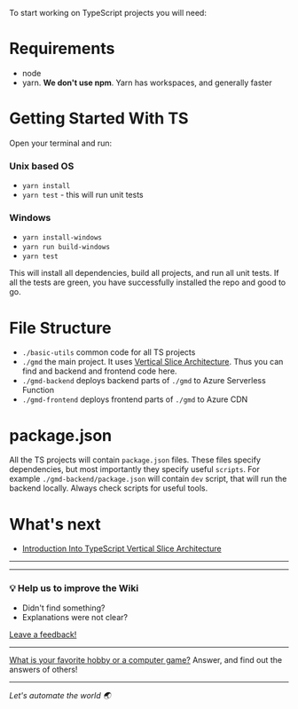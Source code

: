 To start working on TypeScript projects you will need:

# Requirements

- node
- yarn. **We don't use npm**. Yarn has workspaces, and generally faster

# Getting Started With TS

Open your terminal and run:

### Unix based OS

- `yarn install`
- `yarn test` - this will run unit tests

### Windows

- `yarn install-windows`
- `yarn run build-windows`
- `yarn test`

This will install all dependencies, build all projects, and run all unit tests. If all the tests are green, you have
successfully installed the repo and good to go.

# File Structure

- `./basic-utils` common code for all TS projects
- `./gmd` the main project. It uses [Vertical Slice Architecture](Vertical-Slice-Architecture.md). Thus you can find and
  backend and frontend code here.
- `./gmd-backend` deploys backend parts of `./gmd` to Azure Serverless Function
- `./gmd-frontend` deploys frontend parts of `./gmd` to Azure CDN

# package.json

All the TS projects will contain `package.json` files. These files specify dependencies, but most importantly they
specify useful `scripts`. For example `./gmd-backend/package.json` will contain `dev` script, that will run the backend
locally. Always check scripts for useful tools.

# What's next

- [Introduction Into TypeScript Vertical Slice Architecture](Introduction-Into-TS-Vertical-Slice-Architecture.md)

---
---

### :bulb: Help us to improve the Wiki
- Didn't find something?
- Explanations were not clear?

[Leave a feedback!](https://docs.google.com/forms/d/e/1FAIpQLScE_i7txZOlPgFhmnBOephz9hdhvnJDbXjmkKqnjRSjx_d8kg/viewform?usp=pp_url&entry.685765712=How-to-Work-With-TypeScript-Projects.md)

---

[What is your favorite hobby or a computer game?](https://forms.gle/X4U9Jni6s3hfSW8e6) Answer, and find out the 
answers of others! 

---

*Let's automate the world :earth_asia:*
